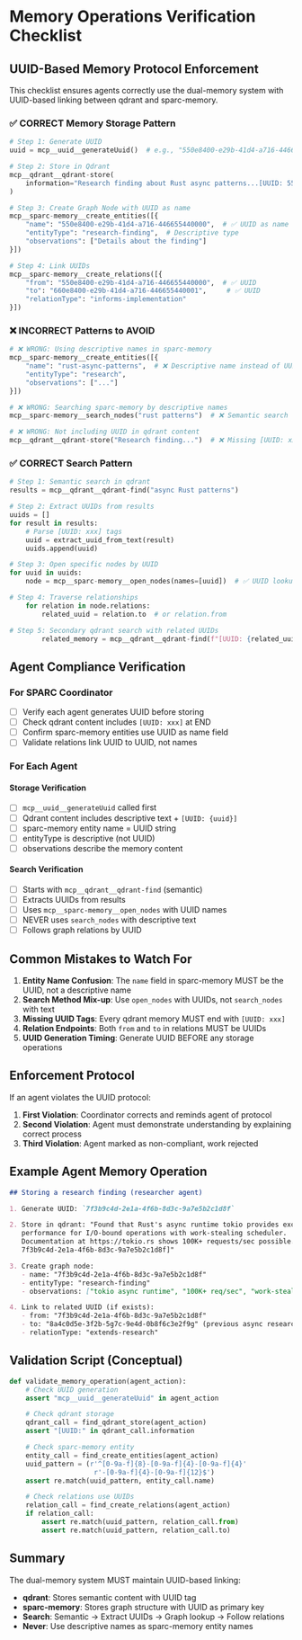 # Memory Operations Verification Checklist

## UUID-Based Memory Protocol Enforcement

This checklist ensures agents correctly use the dual-memory system with
UUID-based linking between qdrant and sparc-memory.

### ✅ CORRECT Memory Storage Pattern

```python
# Step 1: Generate UUID
uuid = mcp__uuid__generateUuid()  # e.g., "550e8400-e29b-41d4-a716-446655440000"

# Step 2: Store in Qdrant
mcp__qdrant__qdrant-store(
    information="Research finding about Rust async patterns...[UUID: 550e8400-e29b-41d4-a716-446655440000]"
)

# Step 3: Create Graph Node with UUID as name
mcp__sparc-memory__create_entities([{
    "name": "550e8400-e29b-41d4-a716-446655440000",  # ✅ UUID as name
    "entityType": "research-finding",  # Descriptive type
    "observations": ["Details about the finding"]
}])

# Step 4: Link UUIDs
mcp__sparc-memory__create_relations([{
    "from": "550e8400-e29b-41d4-a716-446655440000",  # ✅ UUID
    "to": "660e8400-e29b-41d4-a716-446655440001",     # ✅ UUID
    "relationType": "informs-implementation"
}])
```

### ❌ INCORRECT Patterns to AVOID

```python
# ❌ WRONG: Using descriptive names in sparc-memory
mcp__sparc-memory__create_entities([{
    "name": "rust-async-patterns",  # ❌ Descriptive name instead of UUID
    "entityType": "research",
    "observations": ["..."]
}])

# ❌ WRONG: Searching sparc-memory by descriptive names
mcp__sparc-memory__search_nodes("rust patterns")  # ❌ Semantic search

# ❌ WRONG: Not including UUID in qdrant content
mcp__qdrant__qdrant-store("Research finding...")  # ❌ Missing [UUID: xxx]
```

### ✅ CORRECT Search Pattern

```python
# Step 1: Semantic search in qdrant
results = mcp__qdrant__qdrant-find("async Rust patterns")

# Step 2: Extract UUIDs from results
uuids = []
for result in results:
    # Parse [UUID: xxx] tags
    uuid = extract_uuid_from_text(result)
    uuids.append(uuid)

# Step 3: Open specific nodes by UUID
for uuid in uuids:
    node = mcp__sparc-memory__open_nodes(names=[uuid])  # ✅ UUID lookup

# Step 4: Traverse relationships
    for relation in node.relations:
        related_uuid = relation.to  # or relation.from

# Step 5: Secondary qdrant search with related UUIDs
        related_memory = mcp__qdrant__qdrant-find(f"[UUID: {related_uuid}]")
```

## Agent Compliance Verification

### For SPARC Coordinator

- [ ] Verify each agent generates UUID before storing
- [ ] Check qdrant content includes `[UUID: xxx]` at END
- [ ] Confirm sparc-memory entities use UUID as name field
- [ ] Validate relations link UUID to UUID, not names

### For Each Agent

#### Storage Verification

- [ ] `mcp__uuid__generateUuid` called first
- [ ] Qdrant content includes descriptive text + `[UUID: {uuid}]`
- [ ] sparc-memory entity name = UUID string
- [ ] entityType is descriptive (not UUID)
- [ ] observations describe the memory content

#### Search Verification

- [ ] Starts with `mcp__qdrant__qdrant-find` (semantic)
- [ ] Extracts UUIDs from results
- [ ] Uses `mcp__sparc-memory__open_nodes` with UUID names
- [ ] NEVER uses `search_nodes` with descriptive text
- [ ] Follows graph relations by UUID

## Common Mistakes to Watch For

1. **Entity Name Confusion**: The `name` field in sparc-memory MUST be the UUID,
   not a descriptive name
2. **Search Method Mix-up**: Use `open_nodes` with UUIDs, not `search_nodes`
   with text
3. **Missing UUID Tags**: Every qdrant memory MUST end with `[UUID: xxx]`
4. **Relation Endpoints**: Both `from` and `to` in relations MUST be UUIDs
5. **UUID Generation Timing**: Generate UUID BEFORE any storage operations

## Enforcement Protocol

If an agent violates the UUID protocol:

1. **First Violation**: Coordinator corrects and reminds agent of protocol
2. **Second Violation**: Agent must demonstrate understanding by explaining
   correct process
3. **Third Violation**: Agent marked as non-compliant, work rejected

## Example Agent Memory Operation

```markdown
## Storing a research finding (researcher agent)

1. Generate UUID: `7f3b9c4d-2e1a-4f6b-8d3c-9a7e5b2c1d8f`

2. Store in qdrant: "Found that Rust's async runtime tokio provides excellent
   performance for I/O-bound operations with work-stealing scheduler.
   Documentation at https://tokio.rs shows 100K+ requests/sec possible. [UUID:
   7f3b9c4d-2e1a-4f6b-8d3c-9a7e5b2c1d8f]"

3. Create graph node:
   - name: "7f3b9c4d-2e1a-4f6b-8d3c-9a7e5b2c1d8f"
   - entityType: "research-finding"
   - observations: ["tokio async runtime", "100K+ req/sec", "work-stealing"]

4. Link to related UUID (if exists):
   - from: "7f3b9c4d-2e1a-4f6b-8d3c-9a7e5b2c1d8f"
   - to: "8a4c0d5e-3f2b-5g7c-9e4d-0b8f6c3e2f9g" (previous async research)
   - relationType: "extends-research"
```

## Validation Script (Conceptual)

```python
def validate_memory_operation(agent_action):
    # Check UUID generation
    assert "mcp__uuid__generateUuid" in agent_action

    # Check qdrant storage
    qdrant_call = find_qdrant_store(agent_action)
    assert "[UUID:" in qdrant_call.information

    # Check sparc-memory entity
    entity_call = find_create_entities(agent_action)
    uuid_pattern = (r'^[0-9a-f]{8}-[0-9a-f]{4}-[0-9a-f]{4}'
                     r'-[0-9a-f]{4}-[0-9a-f]{12}$')
    assert re.match(uuid_pattern, entity_call.name)

    # Check relations use UUIDs
    relation_call = find_create_relations(agent_action)
    if relation_call:
        assert re.match(uuid_pattern, relation_call.from)
        assert re.match(uuid_pattern, relation_call.to)
```

## Summary

The dual-memory system MUST maintain UUID-based linking:

- **qdrant**: Stores semantic content with UUID tag
- **sparc-memory**: Stores graph structure with UUID as primary key
- **Search**: Semantic → Extract UUIDs → Graph lookup → Follow relations
- **Never**: Use descriptive names as sparc-memory entity names
